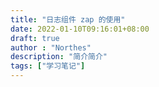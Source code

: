 ```yaml
---
title: "日志组件 zap 的使用"
date: 2022-01-10T09:16:01+08:00
draft: true
author : "Northes"
description: "简介简介"
tags: ["学习笔记"]
---
```



